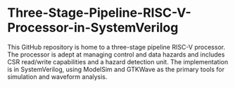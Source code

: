 # Three-Stage-Pipeline-RISC-V-Processor-in-SystemVerilog
This GitHub repository is home to a three-stage pipeline RISC-V processor. The processor is adept at managing control and data hazards and includes CSR read/write capabilities and a hazard detection unit. The implementation is in SystemVerilog, using ModelSim and GTKWave as the primary tools for simulation and waveform analysis.
